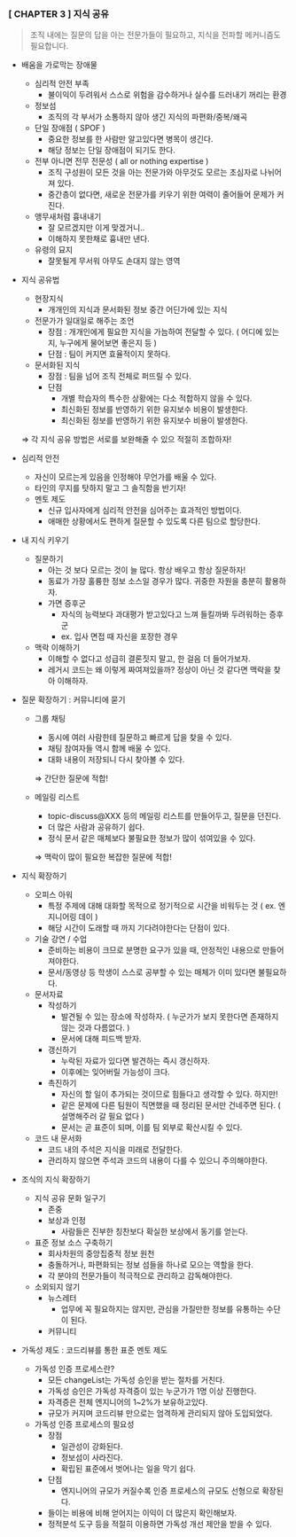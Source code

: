 ### [ CHAPTER 3 ] 지식 공유

> 조직 내에는 질문의 답을 아는 전문가들이 필요하고, 지식을 전파할 메커니즘도 필요합니다.
>

- 배움을 가로막는 장애물
    - 심리적 안전 부족
        - 불이익이 두려워서 스스로 위험을 감수하거나 실수를 드러내기 꺼리는 환경
    - 정보섬
        - 조직의 각 부서가 소통하지 않아 생긴 지식의 파편화/중복/왜곡
    - 단일 장애점 ( SPOF )
        - 중요한 정보를 한 사람만 알고있다면 병목이 생긴다.
        - 해당 정보는 단일 장애점이 되기도 한다.
    - 전부 아니면 전무 전문성 ( all or nothing expertise )
        - 조직 구성원이 모든 것을 아는 전문가와 아무것도 모르는 초심자로 나뉘어져 있다.
        - 중간층이 없다면, 새로운 전문가를 키우기 위한 여력이 줄어들어 문제가 커진다.
    - 앵무새처럼 흉내내기
        - 잘 모르겠지만 이게 맞겠거니..
        - 이해하지 못한채로 흉내만 낸다.
    - 유령의 묘지
        - 잘못될게 무서워 아무도 손대지 않는 영역


- 지식 공유법
    - 현장지식
        - 개개인의 지식과 문서화된 정보 중간 어딘가에 있는 지식
    - 전문가가 일대일로 해주는 조언
        - 장점 : 개개인에게 필요한 지식을 가늠하여 전달할 수 있다. ( 어디에 있는지, 누구에게 물어보면 좋은지 등 )
        - 단점 : 팀이 커지면 효율적이지 못하다.
    - 문서화된 지식
        - 장점 : 팀을 넘어 조직 전체로 퍼뜨릴 수 있다.
        - 단점
            - 개별 학습자의 특수한 상황에는 다소 적합하지 않을 수 있다.
            - 최신화된 정보를 반영하기 위한 유지보수 비용이 발생한다.
            - 최신화된 정보를 반영하기 위한 유지보수 비용이 발생한다.

  ⇒ 각 지식 공유 방법은 서로를 보완해줄 수 있으 적절히 조합하자!


- 심리적 안전
    - 자신이 모르는게 있음을 인정해야 무언가를 배울 수 있다.
    - 타인의 무지를 탓하지 말고 그 솔직함을 반기자!
    - 멘토 제도
        - 신규 입사자에게 심리적 안전을 심어주는 효과적인 방법이다.
        - 애매한 상황에서도 편하게 질문할 수 있도록 다른 팀으로 할당한다.


- 내 지식 키우기
    - 질문하기
        - 아는 것 보다 모르는 것이 늘 많다. 항상 배우고 항상 질문하자!
        - 동료가 가장 훌륭한 정보 소스일 경우가 많다. 귀중한 자원을 충분히 활용하자.
        - 가면 증후군
            - 자식의 능력보다 과대평가 받고있다고 느껴 들킬까봐 두려워하는 증후군
            - ex. 입사 면접 때 자신을 포장한 경우
    - 맥락 이해하기
        - 이해할 수 없다고 성급히 결론짓지 말고, 한 걸음 더 들어가보자.
        - 레거시 코드는 왜 이렇게 짜여져있을까? 정상이 아닌 것 같다면 맥락을 찾아 이해하자.


- 질문 확장하기 : 커뮤니티에 묻기
    - 그룹 채팅
        - 동시에 여러 사람한테 질문하고 빠르게 답을 찾을 수 있다.
        - 채팅 참여자들 역시 함께 배울 수 있다.
        - 대화 내용이 저장되니 다시 찾아볼 수 있다.

      ⇒ 간단한 질문에 적합!

    - 메일링 리스트
        - topic-discuss@XXX 등의 메일링 리스트를 만들어두고, 질문을 던진다.
        - 더 많은 사람과 공유하기 쉽다.
        - 정식 문서 같은 매체보다 불필요한 정보가 많이 섞여있을 수 있다.

      ⇒ 맥락이 많이 필요한 복잡한 질문에 적합!


- 지식 확장하기
    - 오피스 아워
        - 특정 주제에 대해 대화할 목적으로 정기적으로 시간을 비워두는 것 ( ex. 엔지니어링 데이 )
        - 해당 시간이 도래할 때 까지 기다려야한다는 단점이 있다.
    - 기술 강연 / 수업
        - 준비하는 비용이 크므로 분명한 요구가 있을 때, 안정적인 내용으로 만들어져야한다.
        - 문서/동영상 등 학생이 스스로 공부할 수 있는 매체가 이미 있다면 불필요하다.
    - 문서자료
        - 작성하기
            - 발견될 수 있는 장소에 작성하자. ( 누군가가 보지 못한다면 존재하지 않는 것과 다름없다. )
            - 문서에 대해 피드백 받자.
        - 갱신하기
            - 누락된 자료가 있다면 발견하는 즉시 갱신하자.
            - 이후에는 잊어버릴 가능성이 크다.
        - 촉진하기
            - 자신의 할 일이 추가되는 것이므로 힘들다고 생각할 수 있다. 하지만!
            - 같은 문제에 다른 팀원이 직면했을 때 정리된 문서만 건네주면 된다. ( 설명해주러 갈 필요 없다 )
            - 문서는 곧 표준이 되며, 이를 팀 외부로 확산시킬 수 있다.
    - 코드 내 문서화
        - 코드 내의 주석은 지식을 미래로 전달한다.
        - 관리하지 않으면 주석과 코드의 내용이 다를 수 있으니 주의해야한다.


- 조식의 지식 확장하기
    - 지식 공유 문화 일구기
        - 존중
        - 보상과 인정
            - 사람들은 진부한 칭찬보다 확실한 보상에서 동기를 얻는다.
    - 표준 정보 소스 구축하기
        - 회사차원의 중앙집중적 정보 원천
        - 충돌하거나, 파편화되는 정보 섬들을 하나로 모으는 역할을 한다.
        - 각 분야의 전문가들이 적극적으로 관리하고 감독해야한다.
    - 소외되지 않기
        - 뉴스레터
            - 업무에 꼭 필요하지는 않지만, 관심을 가질만한 정보를 유통하는 수단이 된다.
        - 커뮤니티


- 가독성 제도 : 코드리뷰를 통한 표준 멘토 제도
    - 가독성 인증 프로세스란?
        - 모든 changeList는 가독성 승인을 받는 절차를 거친다.
        - 가독성 승인은 가독성 자격증이 있는 누군가가 1명 이상 진행한다.
        - 자격증은 전체 엔지니어의 1~2%가 보유하고있다.
        - 규모가 커지며 코드리뷰 만으로는 엄격하게 관리되지 않아 도입되었다.
    - 가독성 인증 프로세스의 필요성
        - 장점
            - 일관성이 강화된다.
            - 정보섬이 사라진다.
            - 확립된 표준에서 벗어나는 일을 막기 쉽다.
        - 단점
            - 엔지니어의 규모가 커질수록 인증 프로세스의 규모도 선형으로 확장된다.
        - 들이는 비용에 비해 얻어지는 이익이 더 많은지 확인해보자.
        - 정적분석 도구 등을 적절히 이용하면 가독성 개선 제안을 받을 수 있다.
